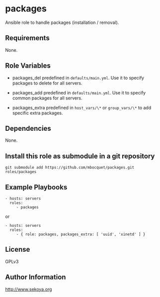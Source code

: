 # packages

Ansible role to handle packages (installation / removal).

## Requirements

None.

## Role Variables

- packages_del
  predefined in `defaults/main.yml`. Use it to specify packages to delete for all servers.

- packages_add
  predefined in `defaults/main.yml`. Use it to specify common packages for all servers.

- packages_extra
  predefined in `host_vars/\*` or `group_vars/\*` to add specific extra packages.

## Dependencies

None.

## Install this role as submodule in a git repository

`git submodule add https://github.com/mbocquet/packages.git roles/packages`

## Example Playbooks

    - hosts: servers
      roles:
         - packages

or

    - hosts: servers
      roles:
         - { role: packages, packages_extra: [ 'uuid', 'xinetd' ] }

## License

GPLv3

## Author Information

http://www.sekoya.org
